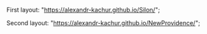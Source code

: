 First layout: "https://alexandr-kachur.github.io/Silon/";


Second layout: "https://alexandr-kachur.github.io/NewProvidence/";
